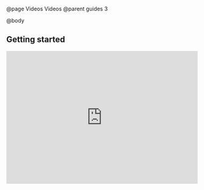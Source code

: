 @page Videos Videos
@parent guides 3

@body
## Getting started
<iframe width="100%" height="350" src="http://www.youtube.com/embed/GdT4Oq6ZQ68" frameborder="0" allowfullscreen></iframe>
